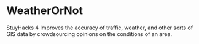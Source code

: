 # WeatherOrNot
StuyHacks 4
Improves the accuracy of traffic, weather, and other sorts of GIS data by crowdsourcing opinions on the conditions of an area.

